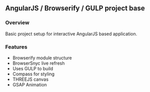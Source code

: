 ## AngularJS / Browserify / GULP project base

### Overview

Basic project setup for interactive AngularJS based application.

### Features

* Browserify module structure
* BrowserSnyc live refresh
* Uses GULP to build
* Compass for styling
* THREEJS canvas
* GSAP Animation
